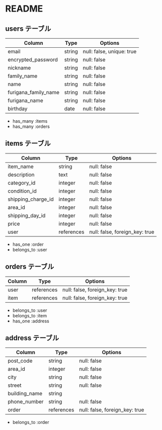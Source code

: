 # README

## users テーブル

| Column              | Type     | Options                   |
| ------------------- | -------- | ------------------------- |
| email               | string   | null: false, unique: true |
| encrypted_password  | string   | null: false               |
| nickname            | string   | null: false               |
| family_name         | string   | null: false               |
| name                | string   | null: false               |
| furigana_family_name| string   | null: false               |
| furigana_name       | string   | null: false               |
| birthday            | date     | null: false               |

- has_many :items
- has_many :orders


## items テーブル

| Column             | Type       | Options                        |
| ------------------ | ---------- | ------------------------------ |
| item_name          | string     | null: false                    |
| description        | text       | null: false                    |
| category_id        | integer    | null: false                    |
| condition_id       | integer    | null: false                    |
| shipping_charge_id | integer    | null: false                    |
| area_id            | integer    | null: false                    |
| shipping_day_id    | integer    | null: false                    |
| price              | integer    | null: false                    |
| user               | references | null: false, foreign_key: true |

- has_one :order
- belongs_to :user

## orders テーブル

| Column  | Type       | Options                        |
| ------- | ---------- | ------------------------------ |
| user    | references | null: false, foreign_key: true |
| item    | references | null: false, foreign_key: true |

- belongs_to :user
- belongs_to :item
- has_one :address

## address テーブル

| Column           | Type       | Options                        |
| ---------------- | ---------- | ------------------------------ |
| post_code        | string     | null: false                    |
| area_id          | integer    | null: false                    |
| city             | string     | null: false                    |
| street           | string     | null: false                    |
| building_name    | string     |                                |
| phone_number     | string     | null: false                    |
| order            | references | null: false, foreign_key: true |

- belongs_to :order